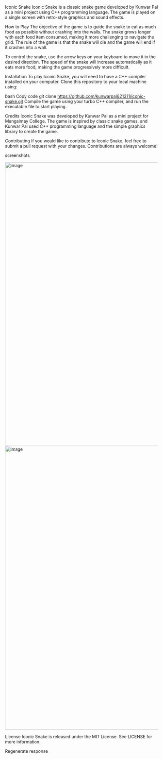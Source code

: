 Iconic Snake
Iconic Snake is a classic snake game developed by Kunwar Pal as a mini project using C++ programming language. The game is played on a single screen with retro-style graphics and sound effects.

How to Play
The objective of the game is to guide the snake to eat as much food as possible without crashing into the walls. The snake grows longer with each food item consumed, making it more challenging to navigate the grid. The rule of the game is that the snake will die and the game will end if it crashes into a wall.

To control the snake, use the arrow keys on your keyboard to move it in the desired direction. The speed of the snake will increase automatically as it eats more food, making the game progressively more difficult.

Installation
To play Iconic Snake, you will need to have a C++ compiler installed on your computer. Clone this repository to your local machine using:

bash
Copy code
git clone https://github.com/kunwarpal621311/iconic-snake.git
Compile the game using your  turbo C++ compiler, and run the executable file to start playing.

Credits
Iconic Snake was developed by Kunwar Pal as a mini project for Mangalmay College. The game is inspired by classic snake games, and Kunwar Pal used C++ programming language and the simple graphics library to create the game.

Contributing
If you would like to contribute to Iconic Snake, feel free to submit a pull request with your changes. Contributions are always welcome!


screenshots 

<img width="935" alt="image" src="https://user-images.githubusercontent.com/95952807/229269522-f73d4c99-c71b-4c00-b115-22840d00b22f.png">




<img width="935" alt="image" src="https://user-images.githubusercontent.com/95952807/229269336-cb6647f4-e9ba-4fc5-91ca-efdf8e0b033e.png">



License
Iconic Snake is released under the MIT License. See LICENSE for more information.









Regenerate response
